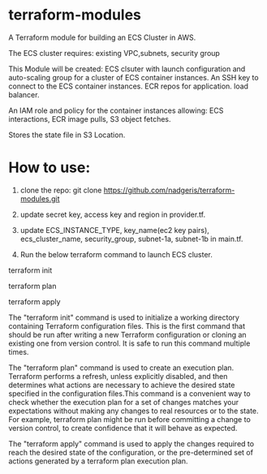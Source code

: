 # terraform-modules

A Terraform module for building an ECS Cluster in AWS.

The ECS cluster requires:
existing VPC,subnets, security group


This Module will be created:
ECS clsuter with launch configuration and auto-scaling group for a cluster of ECS container instances.
An SSH key to connect to the ECS container instances.
ECR repos for application.
load balancer.

An IAM role and policy for the container instances allowing:
ECS interactions,
ECR image pulls,
S3 object fetches.

Stores the state file in S3 Location.


# How to use:

1) clone the repo:
git clone https://github.com/nadgeris/terraform-modules.git

2) update secret key, access key and region in provider.tf.

3) update ECS_INSTANCE_TYPE, key_name(ec2 key pairs), ecs_cluster_name, security_group, subnet-1a, subnet-1b in main.tf.

4) Run the below terraform command to launch ECS cluster.

  terraform init

  terraform plan

  terraform apply
  
  
The "terraform init" command is used to initialize a working directory containing Terraform configuration files. This is the first command that should be run after writing a new Terraform configuration or cloning an existing one from version control. It is safe to run this command multiple times.

The "terraform plan" command is used to create an execution plan. Terraform performs a refresh, unless explicitly disabled, and then determines what actions are necessary to achieve the desired state specified in the configuration files.This command is a convenient way to check whether the execution plan for a set of changes matches your expectations without making any changes to real resources or to the state. For example, terraform plan might be run before committing a change to version control, to create confidence that it will behave as expected.

The "terraform apply" command is used to apply the changes required to reach the desired state of the configuration, or the pre-determined set of actions generated by a terraform plan execution plan.



